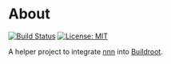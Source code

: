 # About

[![Build Status](https://gitlab.com/alexs-sh/nnn-buildroot/badges/master/pipeline.svg)](https://gitlab.com/alexs-sh/nnn-buildroot/-/commits/master)
[![License: MIT](https://img.shields.io/badge/License-MIT-yellow.svg)](https://opensource.org/licenses/MIT)

A helper project to integrate [nnn](https://github.com/jarun/nnn) into
[Buildroot](https://buildroot.org/).
